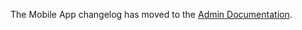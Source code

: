 The Mobile App changelog has moved to the [Admin Documentation](https://docs.mattermost.com/administration/mobile-changelog.html).


